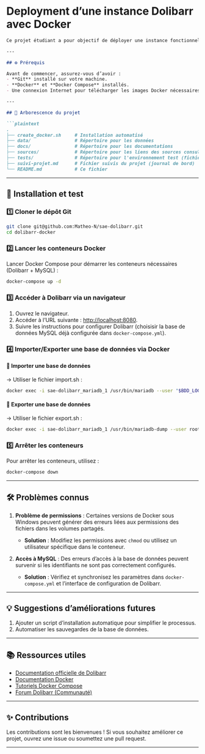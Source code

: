 
# Deployment d’une instance Dolibarr avec Docker

```markdown
Ce projet étudiant a pour objectif de déployer une instance fonctionnelle de l’ERP/CRM **Dolibarr** en utilisant des conteneurs Docker. Dolibarr est un logiciel open source utilisé pour la gestion des entreprises (comptabilité, facturation, gestion de stocks, etc.).

---

## ⚙️ Prérequis

Avant de commencer, assurez-vous d’avoir :
- **Git** installé sur votre machine.
- **Docker** et **Docker Compose** installés.
- Une connexion Internet pour télécharger les images Docker nécessaires.

---

## 📂 Arborescence du projet

```plaintext
.
├── create_docker.sh     # Installation automatisé
├── data/                # Répertoire pour les données
├── docs/                # Répertoire pour les documentations
├── sources/             # Répertoire pour les liens des sources consulté
├── tests/               # Répertoire pour l'environnement test (fichiers test)
├── suivi-projet.md      # Fichier suivis du projet (journal de bord)
└── README.md            # Ce fichier
```

---

## 🚀 Installation et test

### 1️⃣ Cloner le dépôt Git

```bash
git clone git@github.com:Matheo-N/sae-dolibarr.git
cd dolibarr-docker
```

### 2️⃣ Lancer les conteneurs Docker

Lancer Docker Compose pour démarrer les conteneurs nécessaires (Dolibarr + MySQL) :

```bash
docker-compose up -d
```

### 3️⃣ Accéder à Dolibarr via un navigateur

1. Ouvrez le navigateur.
2. Accéder à l’URL suivante : [http://localhost:8080](http://localhost:8080).
3. Suivre les instructions pour configurer Dolibarr (choisisir la base de données MySQL déjà configurée dans `docker-compose.yml`).

### 4️⃣ Importer/Exporter une base de données via Docker

#### 🚀  Importer une base de données
-> Utiliser le fichier import.sh :

```bash
docker exec -i sae-dolibarr_mariadb_1 /usr/bin/mariadb --user "$BDD_LOGIN" --password="$BDD_PWD" "$NOM_BDD" < "$FICHIER_BDD"
```

#### 🚀  Exporter une base de données
-> Utiliser le fichier export.sh : 

```bash
docker exec -i sae-dolibarr_mariadb_1 /usr/bin/mariadb-dump --user root --password=root dolibarr > backup_bdd.sql
```

### 5️⃣ Arrêter les conteneurs

Pour arrêter les conteneurs, utilisez :

```bash
docker-compose down
```

---

## 🛠️ Problèmes connus

1. **Problème de permissions** : Certaines versions de Docker sous Windows peuvent générer des erreurs liées aux permissions des fichiers dans les volumes partagés.
   - **Solution** : Modifiez les permissions avec `chmod` ou utilisez un utilisateur spécifique dans le conteneur.

2. **Accès à MySQL** : Des erreurs d’accès à la base de données peuvent survenir si les identifiants ne sont pas correctement configurés.
   - **Solution** : Vérifiez et synchronisez les paramètres dans `docker-compose.yml` et l’interface de configuration de Dolibarr.

---

## 💡 Suggestions d’améliorations futures

1. Ajouter un script d’installation automatique pour simplifier le processus.
2. Automatiser les sauvegardes de la base de données.

---

## 📚 Ressources utiles

- [Documentation officielle de Dolibarr](https://www.dolibarr.org/)
- [Documentation Docker](https://docs.docker.com/)
- [Tutoriels Docker Compose](https://docs.docker.com/compose/gettingstarted/)
- [Forum Dolibarr (Communauté)](https://www.dolibarr.org/forum/)

---

## ✨ Contributions

Les contributions sont les bienvenues ! Si vous souhaitez améliorer ce projet, ouvrez une issue ou soumettez une pull request.

---

```
